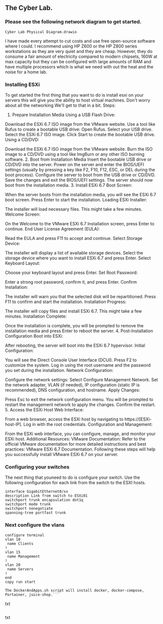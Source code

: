 ## The Cyber Lab. 

### Please see the following network diagram to get started. 
`Cyber Lab Physical Diagram.drawio`

I have made every attempt to cut costs and use free open-source software where I could.
I recommend using HP Z600 or the HP Z800 series workstations as they are very quiet and they are cheap. However, they do consume a fair amount of electricity compared to modern chipsets, 160W at max capacity but they can be configured with large amounts of RAM and have multiple processors which is what we need with out the heat and the noise for a home lab. 

### Installing ESXi
To get started the first thing that you want to do is install esxi on your servers this will give you the ability to host virtual machines.
Don't worry about all the networking We'll get to that in a bit.
Steps:
1. Prepare Installation Media
Using a USB Flash Drive:

Download the ESXi 6.7 ISO image from the VMware website.
Use a tool like Rufus to create a bootable USB drive:
Open Rufus.
Select your USB drive.
Select the ESXi 6.7 ISO image.
Click Start to create the bootable USB drive.
Using a CD/DVD:

Download the ESXi 6.7 ISO image from the VMware website.
Burn the ISO image to a CD/DVD using a tool like ImgBurn or any other ISO burning software.
2. Boot from Installation Media
Insert the bootable USB drive or CD/DVD into the server.
Power on the server and enter the BIOS/UEFI settings (usually by pressing a key like F2, F10, F12, ESC, or DEL during the boot process).
Configure the server to boot from the USB drive or CD/DVD.
Save the changes and exit the BIOS/UEFI settings. The server should now boot from the installation media.
3. Install ESXi 6.7
Boot Screen:

When the server boots from the installation media, you will see the ESXi 6.7 boot screen. Press Enter to start the installation.
Loading ESXi Installer:

The installer will load necessary files. This might take a few minutes.
Welcome Screen:

On the Welcome to the VMware ESXi 6.7 Installation screen, press Enter to continue.
End User License Agreement (EULA):

Read the EULA and press F11 to accept and continue.
Select Storage Device:

The installer will display a list of available storage devices. Select the storage device where you want to install ESXi 6.7 and press Enter.
Select Keyboard Layout:

Choose your keyboard layout and press Enter.
Set Root Password:

Enter a strong root password, confirm it, and press Enter.
Confirm Installation:

The installer will warn you that the selected disk will be repartitioned. Press F11 to confirm and start the installation.
Installation Progress:

The installer will copy files and install ESXi 6.7. This might take a few minutes.
Installation Complete:

Once the installation is complete, you will be prompted to remove the installation media and press Enter to reboot the server.
4. Post-Installation Configuration
Boot into ESXi:

After rebooting, the server will boot into the ESXi 6.7 hypervisor.
Initial Configuration:

You will see the Direct Console User Interface (DCUI). Press F2 to customize the system.
Log in using the root username and the password you set during the installation.
Network Configuration:

Configure the network settings:
Select Configure Management Network.
Set the network adapter, VLAN (if needed), IP configuration (static IP is recommended), DNS configuration, and hostname.
Apply Changes:

Press Esc to exit the network configuration menu. You will be prompted to restart the management network to apply the changes. Confirm the restart.
5. Access the ESXi Host
Web Interface:

From a web browser, access the ESXi host by navigating to https://[ESXi-host-IP].
Log in with the root credentials.
Configuration and Management:

From the ESXi web interface, you can configure, manage, and monitor your ESXi host.
Additional Resources:
VMware Documentation:
Refer to the official VMware documentation for more detailed instructions and best practices: VMware ESXi 6.7 Documentation.
Following these steps will help you successfully install VMware ESXi 6.7 on your server.


### Configuring your switches
The next thing that youneed to do is configure your switch. Use the following configuration for each link from the switch to the ESXI hosts.

```
interface GigabitEthernet0/xx
description Link from switch to ESXi01 
switchport trunk encapsulation dot1q
switchport mode trunk
switchport nonegotiate
spanning-tree portfast trunk
```
### Next configure the vlans 
```
configure terminal
vlan 10
 name Clients
!
vlan 15
 name Management
!
vlan 20
 name Servers
!
end
copy run start
```

```
The DockerAndApps.sh script will install docker, docker-compose, Portainer, juice-shop.```

```
txt
```

```
txt
```
